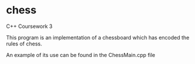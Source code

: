 # chess
C++ Coursework 3

This program is an implementation of a chessboard which has encoded the rules of chess.

An example of its use can be found in the ChessMain.cpp file
